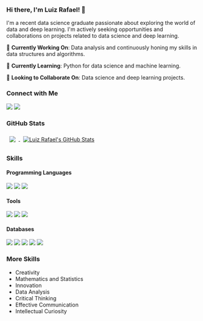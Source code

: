 ### Hi there, I'm Luiz Rafael! 👋

I'm a recent data science graduate passionate about exploring the world of data and deep learning. I'm actively seeking opportunities and collaborations on projects related to data science and deep learning.

🔭 **Currently Working On**: Data analysis and continuously honing my skills in data structures and algorithms.

🌱 **Currently Learning**: Python for data science and machine learning.

🤝 **Looking to Collaborate On**: Data science and deep learning projects.

### Connect with Me

[<img src="https://img.shields.io/badge/linkedin-%230077B5.svg?&style=for-the-badge&logo=linkedin&logoColor=white" />](https://www.linkedin.com/in/luiz-rafael-souza-244406196/) [<img src="https://img.shields.io/badge/instagram-%23E4405F.svg?&style=for-the-badge&logo=instagram&logoColor=white" />](https://www.instagram.com/_luiz_rafael/)

### GitHub Stats

<a href="https://github.com/luiz-rafael">
  <img align="center" style="margin:0.5rem" src="https://github-readme-stats.vercel.app/api/top-langs/?username=luiz-rafael&hide=html,css&title_color=ffffff&text_color=c9cacc&icon_color=4AB197&bg_color=1A2B34" />
</a>

<a href="https://github.com/luiz-rafael">
  <img align="center" style="margin:0.5rem" src="https://github-readme-stats.vercel.app/api?username=luiz-rafael&show_icons=true&line_height=27&count_private=true&title_color=ffffff&text_color=c9cacc&icon_color=4AB097&bg_color=1A2B34" alt="Luiz Rafael's GitHub Stats" />
</a>

### Skills

#### Programming Languages
![](https://img.shields.io/badge/Python-brightgreen)
![](https://img.shields.io/badge/SQL-brightgreen)
![](https://img.shields.io/badge/PLSQL-brightgreen)

#### Tools
![](https://img.shields.io/badge/Power%20BI-yellow)
![](https://img.shields.io/badge/Looker%20Studio-yellow)
![](https://img.shields.io/badge/Excel-yellow)

#### Databases
![](https://img.shields.io/badge/MySQL-red)
![](https://img.shields.io/badge/Oracle-red)
![](https://img.shields.io/badge/PostgreSQL-red)
![](https://img.shields.io/badge/SQL%20Server-red)
![](https://img.shields.io/badge/MongoDB-red)

### More Skills

- Creativity
- Mathematics and Statistics
- Innovation
- Data Analysis
- Critical Thinking
- Effective Communication
- Intellectual Curiosity
